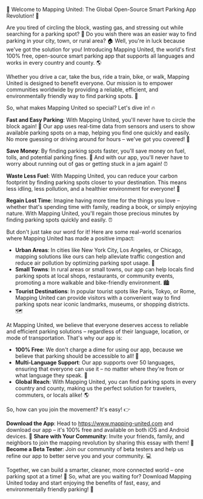 🎉 Welcome to Mapping United: The Global Open-Source Smart Parking App Revolution! 🚀

Are you tired of circling the block, wasting gas, and stressing out while searching for a parking spot? 💨 Do you wish there was an easier way to find parking in your city, town, or rural area? 🏠 Well, you're in luck because we've got the solution for you! Introducing Mapping United, the world's first 100% free, open-source smart parking app that supports all languages and works in every country and county. 🌎

Whether you drive a car, take the bus, ride a train, bike, or walk, Mapping United is designed to benefit everyone. Our mission is to empower communities worldwide by providing a reliable, efficient, and environmentally friendly way to find parking spots. 🌟

So, what makes Mapping United so special? Let's dive in! 🔥

**Fast and Easy Parking**: With Mapping United, you'll never have to circle the block again! 💨 Our app uses real-time data from sensors and users to show available parking spots on a map, helping you find one quickly and easily. No more guessing or driving around for hours – we've got you covered! 🚗

**Save Money**: By finding parking spots faster, you'll save money on fuel, tolls, and potential parking fines. 💸 And with our app, you'll never have to worry about running out of gas or getting stuck in a jam again! ⏰

**Waste Less Fuel**: With Mapping United, you can reduce your carbon footprint by finding parking spots closer to your destination. This means less idling, less pollution, and a healthier environment for everyone! 🌿

**Regain Lost Time**: Imagine having more time for the things you love – whether that's spending time with family, reading a book, or simply enjoying nature. With Mapping United, you'll regain those precious minutes by finding parking spots quickly and easily. ⏰

But don't just take our word for it! Here are some real-world scenarios where Mapping United has made a positive impact:

* **Urban Areas**: In cities like New York City, Los Angeles, or Chicago, mapping solutions like ours can help alleviate traffic congestion and reduce air pollution by optimizing parking spot usage. 🗽️
* **Small Towns**: In rural areas or small towns, our app can help locals find parking spots at local shops, restaurants, or community events, promoting a more walkable and bike-friendly environment. 🏙️
* **Tourist Destinations**: In popular tourist spots like Paris, Tokyo, or Rome, Mapping United can provide visitors with a convenient way to find parking spots near iconic landmarks, museums, or shopping districts. 🗺️

At Mapping United, we believe that everyone deserves access to reliable and efficient parking solutions – regardless of their language, location, or mode of transportation. That's why our app is:

* **100% Free**: We don't charge a dime for using our app, because we believe that parking should be accessible to all! 🎉
* **Multi-Language Support**: Our app supports over 50 languages, ensuring that everyone can use it – no matter where they're from or what language they speak. 💬
* **Global Reach**: With Mapping United, you can find parking spots in every country and county, making us the perfect solution for travelers, commuters, or locals alike! 🌎

So, how can you join the movement? It's easy! 👉

**Download the App**: Head to https://www.mapping-united.com and download our app – it's 100% free and available on both iOS and Android devices. 📲
**Share with Your Community**: Invite your friends, family, and neighbors to join the mapping revolution by sharing this essay with them! 🤩
**Become a Beta Tester**: Join our community of beta testers and help us refine our app to better serve you and your community. 💻

Together, we can build a smarter, cleaner, more connected world – one parking spot at a time! 🌟 So, what are you waiting for? Download Mapping United today and start enjoying the benefits of fast, easy, and environmentally friendly parking! 🚀